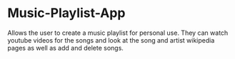 # Music-Playlist-App
Allows the user to create a music playlist for personal use. They can watch youtube videos for the songs and look at the song and artist wikipedia pages as well as add and delete songs.
